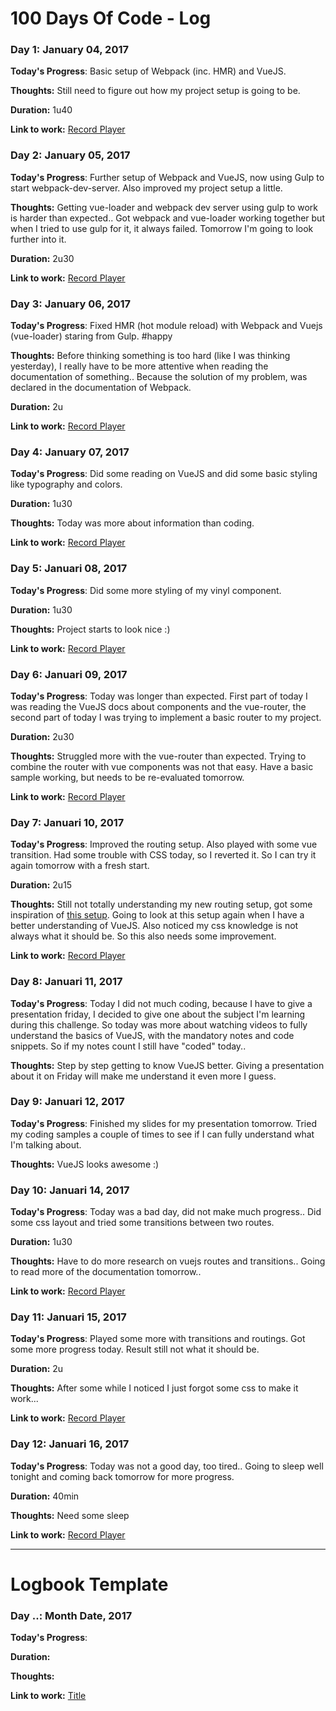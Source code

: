 # 100 Days Of Code - Log

### Day 1: January 04, 2017

**Today's Progress**: Basic setup of Webpack (inc. HMR) and VueJS.

**Thoughts:** Still need to figure out how my project setup is going to be.

**Duration:** 1u40

**Link to work:** [Record Player](https://github.com/RobbertWolfs/record-player)


### Day 2: January 05, 2017

**Today's Progress**: Further setup of Webpack and VueJS, now using Gulp to start webpack-dev-server. Also improved my project setup a little.

**Thoughts:** Getting vue-loader and webpack dev server using gulp to work is harder than expected.. Got webpack and vue-loader working together but when I tried to use gulp for it, it always failed. Tomorrow I'm going to look further into it.

**Duration:** 2u30

**Link to work:** [Record Player](https://github.com/RobbertWolfs/record-player)


### Day 3: January 06, 2017

**Today's Progress**: Fixed HMR (hot module reload) with Webpack and Vuejs (vue-loader) staring from Gulp. #happy

**Thoughts:** Before thinking something is too hard (like I was thinking yesterday), I really have to be more attentive when reading the documentation of something.. Because the solution of my problem, was declared in the documentation of Webpack.

**Duration:** 2u

**Link to work:** [Record Player](https://github.com/RobbertWolfs/record-player)


### Day 4: January 07, 2017

**Today's Progress**: Did some reading on VueJS and did some basic styling like typography and colors.

**Duration:** 1u30

**Thoughts:** Today was more about information than coding.

**Link to work:** [Record Player](https://github.com/RobbertWolfs/record-player)


### Day 5: Januari 08, 2017

**Today's Progress**: Did some more styling of my vinyl component.

**Duration:** 1u30

**Thoughts:** Project starts to look nice :) 

**Link to work:** [Record Player](https://github.com/RobbertWolfs/record-player)


### Day 6: Januari 09, 2017

**Today's Progress**: Today was longer than expected. First part of today I was reading the VueJS docs about components and the vue-router, the second part of today I was trying to implement a basic router to my project.

**Duration:** 2u30

**Thoughts:** Struggled more with the vue-router than expected. Trying to combine the router with vue components was not that easy. Have a basic sample working, but needs to be re-evaluated tomorrow.

**Link to work:** [Record Player](https://github.com/RobbertWolfs/record-player)


### Day 7: Januari 10, 2017

**Today's Progress**: Improved the routing setup. Also played with some vue transition. Had some trouble with CSS today, so I reverted it. So I can try it again tomorrow with a fresh start.

**Duration:** 2u15

**Thoughts:** Still not totally understanding my new routing setup, got some inspiration of [this setup](https://github.com/vuejs/vue-hackernews-2.0). Going to look at this setup again when I have a better understanding of VueJS. Also noticed my css knowledge is not always what it should be. So this also needs some improvement.

**Link to work:** [Record Player](https://github.com/RobbertWolfs/record-player)


### Day 8: Januari 11, 2017

**Today's Progress**: Today I did not much coding, because I have to give a presentation friday, I decided to give one about the subject I'm learning during this challenge. So today was more about watching videos to fully understand the basics of VueJS, with the mandatory notes and code snippets. So if my notes count I still have "coded" today..

**Thoughts:** Step by step getting to know VueJS better. Giving a presentation about it on Friday will make me understand it even more I guess.


### Day 9: Januari 12, 2017

**Today's Progress**: Finished my slides for my presentation tomorrow. Tried my coding samples a couple of times to see if I can fully understand what I'm talking about. 

**Thoughts:** VueJS looks awesome :) 


### Day 10: Januari 14, 2017

**Today's Progress**: Today was a bad day, did not make much progress.. Did some css layout and tried some transitions between two routes. 

**Duration:** 1u30

**Thoughts:** Have to do more research on vuejs routes and transitions.. Going to read more of the documentation tomorrow.. 

**Link to work:** [Record Player](https://github.com/RobbertWolfs/record-player)


### Day 11: Januari 15, 2017

**Today's Progress**: Played some more with transitions and routings. Got some more progress today. Result still not what it should be.

**Duration:** 2u

**Thoughts:** After some while I noticed I just forgot some css to make it work...

**Link to work:** [Record Player](https://github.com/RobbertWolfs/record-player)


### Day 12: Januari 16, 2017

**Today's Progress**: Today was not a good day, too tired.. Going to sleep well tonight and coming back tomorrow for more progress.

**Duration:** 40min

**Thoughts:** Need some sleep

**Link to work:** [Record Player](https://github.com/RobbertWolfs/record-player)



------------

# Logbook Template

### Day ..: Month Date, 2017

**Today's Progress**: 

**Duration:** 

**Thoughts:** 

**Link to work:** [Title](link)
